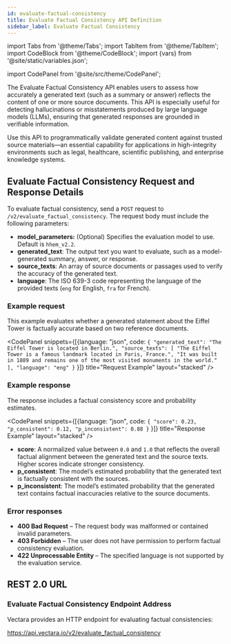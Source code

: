 ```yaml
---
id: evaluate-factual-consistency
title: Evaluate Factual Consistency API Definition
sidebar_label: Evaluate Factual Consistency
---
```


import Tabs from '@theme/Tabs';
import TabItem from '@theme/TabItem';
import CodeBlock from '@theme/CodeBlock';
import {vars} from '@site/static/variables.json';

import CodePanel from '@site/src/theme/CodePanel';


The Evaluate Factual Consistency API enables users to assess how accurately a 
generated text (such as a summary or answer) reflects the content of one or 
more source documents. This API is especially useful for detecting 
hallucinations or misstatements produced by large language models (LLMs), 
ensuring that generated responses are grounded in verifiable information.

Use this API to programmatically validate generated content against trusted 
source materials—an essential capability for applications in high-integrity 
environments such as legal, healthcare, scientific publishing, and enterprise 
knowledge systems.

## Evaluate Factual Consistency Request and Response Details

To evaluate factual consistency, send a `POST` request to `/v2/evaluate_factual_consistency`. The request body must include the following parameters:
* **model_parameters:** (Optional) Specifies the evaluation model to use. Default 
  is `hhem_v2.2`.
* **generated_text**: The output text you want to evaluate, such as a 
  model-generated summary, answer, or response.
* **source_texts**: An array of source documents or passages used to verify the 
  accuracy of the generated text.
* **language**: The ISO 639-3 code representing the language of the provided texts 
  (`eng` for English, `fra` for French).


### Example request

This example evaluates whether a generated statement about the Eiffel Tower 
is factually accurate based on two reference documents.

<CodePanel snippets={[{language: "json", code: `{
   "generated_text": "The Eiffel Tower is located in Berlin.",
   "source_texts": [
     "The Eiffel Tower is a famous landmark located in Paris, France.",
     "It was built in 1889 and remains one of the most visited monuments in the world."
   ],
   "language": "eng"
}`
}]} title="Request Example" layout="stacked" />

### Example response

The response includes a factual consistency score and probability estimates.

<CodePanel snippets={[{language: "json", code: `{
   "score": 0.23,
   "p_consistent": 0.12,
   "p_inconsistent": 0.88
}`
}]} title="Response Example" layout="stacked" />

* **score**: A normalized value between `0.0` and `1.0` that reflects the overall 
  factual alignment between the generated text and the source texts. Higher 
  scores indicate stronger consistency. 
* **p_consistent**: The model’s estimated probability that the generated text 
  is factually consistent with the sources.
* **p_inconsistent**: The model’s estimated probability that the generated text 
  contains factual inaccuracies relative to the source documents.

### Error responses

* **400 Bad Request** – The request body was malformed or contained invalid 
  parameters.
* **403 Forbidden** – The user does not have permission to perform factual 
  consistency evaluation.
* **422 Unprocessable Entity** – The specified language is not supported by 
  the evaluation service.


## REST 2.0 URL

### Evaluate Factual Consistency Endpoint Address

Vectara provides an HTTP endpoint for evaluating factual consistencies:

https://api.vectara.io/v2/evaluate_factual_consistency
